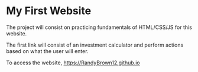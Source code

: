 # My First Website

The project will consist on practicing fundamentals of HTML/CSS/JS for this website.

The first link will consist of an investment calculator and perform actions based on what the user will enter.

To access the website, https://RandyBrown12.github.io

<!--
To Do:
* [ ] Convert answer into their desired date
* [ ] Consider doing calculations for spending
* [ ] Make Site look more cleaner
* [ ] Consider making graphs 
-->

